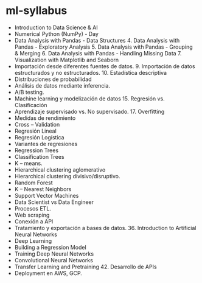 # ml-syllabus

- Introduction to Data Science & AI 
- Numerical Python (NumPy) - Day 
- Data Analysis with Pandas - Data Structures 4. Data Analysis with Pandas - Exploratory Analysis 5. Data Analysis with Pandas - Grouping & Merging 6. Data Analysis with Pandas - Handling Missing Data 7. Visualization with Matplotlib and Seaborn 
- Importación desde diferentes fuentes de datos. 9. Importación de datos estructurados y no estructurados. 10. Estadística descriptiva 
- Distribuciones de probabilidad 
- Análisis de datos mediante inferencia. 
- A/B testing. 
- Machine learning y modelización de datos 15. Regresión vs. Clasificación 
- Aprendizaje supervisado vs. No supervisado. 17. Overfitting 
- Medidas de rendimiento 
- Cross – Validation 
- Regresión Lineal 
- Regresión Logística 
- Variantes de regresiones 
- Regression Trees 
- Classification Trees 
- K – means. 
- Hierarchical clustering aglomerativo 
- Hierarchical clustering divisivo/disruptivo. 
- Random Forest 
- K – Nearest Neighbors 
- Support Vector Machines 
- Data Scientist vs Data Engineer 
- Procesos ETL. 
- Web scraping 
- Conexión a API 
- Tratamiento y exportación a bases de datos. 36. Introduction to Artificial Neural Networks 
- Deep Learning 
- Building a Regression Model 
- Training Deep Neural Networks 
- Convolutional Neural Networks 
- Transfer Learning and Pretraining 42. Desarrollo de APIs 
- Deployment en AWS, GCP.
